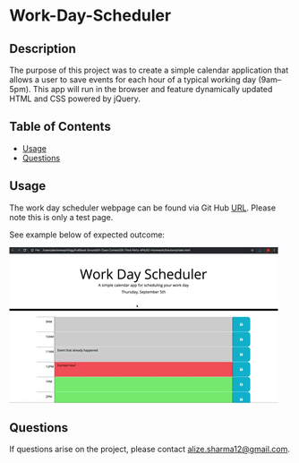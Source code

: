 # Work-Day-Scheduler

## Description
The purpose of this project was to create a simple calendar application that allows a user to save events for each hour of a typical working day (9am–5pm). This app will run in the browser and feature dynamically updated HTML and CSS powered by jQuery.

## Table of Contents 
* [Usage](#usage)
* [Questions](#questions)

## Usage 
The work day scheduler webpage can be found via Git Hub [URL](https://alizasharma.github.io/work-day-scheduler/). Please note this is only a test page. 

See example below of expected outcome:

![Work Day Scheduler](/assets/05-third-party-apis-homework-demo.gif)

## Questions 
If questions arise on the project, please contact alize.sharma12@gmail.com. 